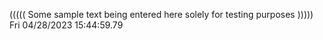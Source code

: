 ((((( Some sample text being entered here solely for testing purposes ))))) Fri 04/28/2023 15:44:59.79

